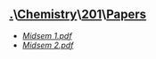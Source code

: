 ## [.](..\..\..)\\[Chemistry](..\..)\\[201](..)\\[Papers]()
- [_Midsem 1.pdf_](Midsem%201.pdf)
- [_Midsem 2.pdf_](Midsem%202.pdf)
